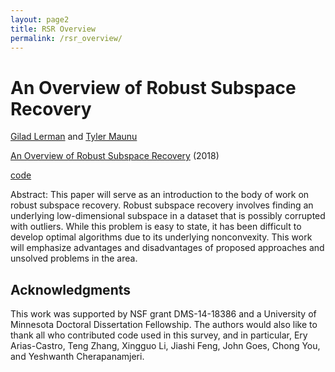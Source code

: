 ```yaml
---
layout: page2
title: RSR Overview
permalink: /rsr_overview/
---
```


# An Overview of Robust Subspace Recovery

 [Gilad Lerman](http://www-users.math.umn.edu/~lerman/) and [Tyler Maunu](https://twmaunu.github.io/)

[An Overview of Robust Subspace Recovery]() (2018)

[code]()

Abstract:
This paper will serve as an introduction to the body of work on robust subspace recovery.
Robust subspace recovery involves finding an underlying low-dimensional subspace in a dataset 
that is possibly corrupted with outliers. While this problem is easy to state, it has been difficult 
to develop optimal algorithms due to its underlying nonconvexity. This work will emphasize advantages 
and disadvantages of proposed approaches and unsolved problems in the area.


## Acknowledgments
This work was supported by NSF grant DMS-14-18386 and a University of 
Minnesota Doctoral Dissertation Fellowship. The authors would also like to
thank all who contributed code used in this survey, and in particular, Ery
Arias-Castro, Teng Zhang, Xingguo Li, Jiashi Feng, John Goes, Chong You, and
Yeshwanth Cherapanamjeri.

